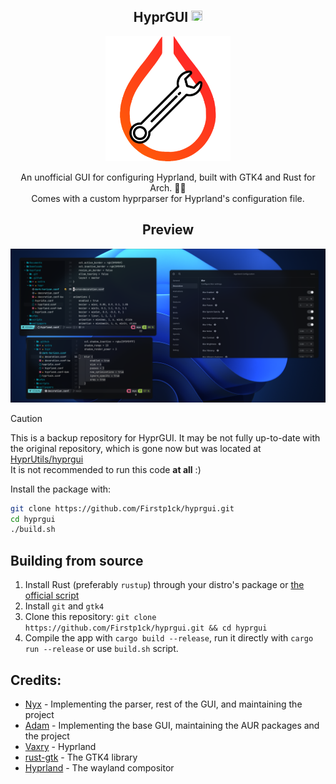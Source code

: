 <div align='center'>

<h2>HyprGUI <img src='https://raw.githubusercontent.com/hyprutils-archive/.github/refs/heads/main/hyprutils_transparent.png'width='18' height='18'></h2>

<img src='hyprgui.png' width='200' height='200'>

An unofficial GUI for configuring Hyprland, built with GTK4 and Rust for Arch. 🚀🦀<br>
Comes with a custom hyprparser for Hyprland's configuration file.

## Preview
![Preview](.github/preview.png)

</div>

> [!CAUTION]
> This is a backup repository for HyprGUI. It may be not fully up-to-date with the original repository, which is gone now but was located at [HyprUtils/hyprgui]<br>
> It is not recommended to run this code **at all** :)

[HyprUtils/hyprgui]: https://github.com/HyprUtils/hyprgui

Install the package with:
```bash
git clone https://github.com/Firstp1ck/hyprgui.git
cd hyprgui
./build.sh
```

## Building from source
1. Install Rust (preferably `rustup`) through your distro's package or [the official script](https://www.rust-lang.org/tools/install)
2. Install `git` and `gtk4`
3. Clone this repository:
`git clone https://github.com/Firstp1ck/hyprgui.git && cd hyprgui`
4. Compile the app with `cargo build --release`, run it directly with `cargo run --release` or use `build.sh` script.

## Credits:
- [Nyx](https://github.com/nnyyxxxx) - Implementing the parser, rest of the GUI, and maintaining the project
- [Adam](https://github.com/adamperkowski) - Implementing the base GUI, maintaining the AUR packages and the project
- [Vaxry](https://github.com/vaxerski) - Hyprland
- [rust-gtk](https://github.com/gtk-rs/gtk4-rs) - The GTK4 library
- [Hyprland](https://github.com/hyprwm/Hyprland) - The wayland compositor